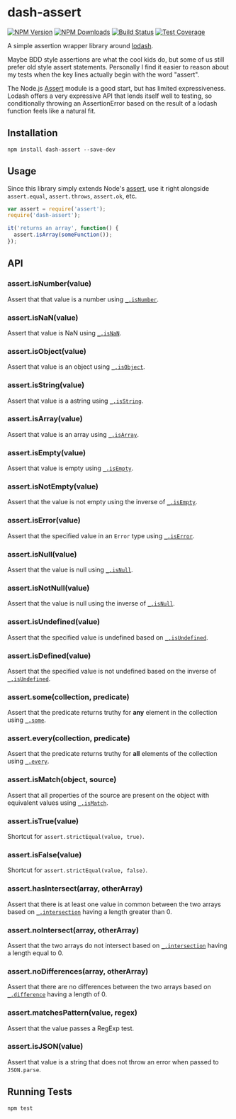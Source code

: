 # dash-assert

[![NPM Version][npm-image]][npm-url]
[![NPM Downloads][downloads-image]][downloads-url]
[![Build Status][travis-image]][travis-url]
[![Test Coverage][coveralls-image]][coveralls-url]

A simple assertion wrapper library around [lodash](https://lodash.com).

Maybe BDD style assertions are what the cool kids do, but some of us still prefer old style assert statements. Personally I find it easier to reason about my tests when the key lines actually begin with the word "assert".

The Node.js [Assert](https://nodejs.org/api/assert.html) module is a good start, but has limited expressiveness. Lodash offers a very expressive API that lends itself well to testing, so conditionally throwing an AssertionError based on the result of a lodash function feels like a natural fit.

## Installation
~~~
npm install dash-assert --save-dev
~~~

## Usage
Since this library simply extends Node's [assert](https://nodejs.org/api/assert.html), use it right alongside `assert.equal`, `assert.throws`, `assert.ok`, etc.

~~~js
var assert = require('assert');
require('dash-assert');

it('returns an array', function() {
  assert.isArray(someFunction());
});
~~~

## API

### assert.isNumber(value)
Assert that that value is a number using [`_.isNumber`](https://lodash.com/docs#isNumber).

### assert.isNaN(value)
Assert that value is NaN using [`_.isNaN`](https://lodash.com/docs#isNaN).

### assert.isObject(value)
Assert that value is an object using [`_.isObject`](https://lodash.com/docs#isObject).

### assert.isString(value)
Assert that value is a astring using [`_.isString`](https://lodash.com/docs#isString).

### assert.isArray(value)
Assert that value is an array using [`_.isArray`](https://lodash.com/docs#isArray).

### assert.isEmpty(value)
Assert that value is empty using [`_.isEmpty`](https://lodash.com/docs#isEmpty).

### assert.isNotEmpty(value)
Assert that the value is not empty using the inverse of [`_.isEmpty`](https://lodash.com/docs#isEmpty).

### assert.isError(value)
Assert that the specified value in an `Error` type using [`_.isError`](https://lodash.com/docs#isError).

### assert.isNull(value)
Assert that the value is null using [`_.isNull`](https://lodash.com/docs#isNull).

### assert.isNotNull(value)
Assert that the value is null using the inverse of [`_.isNull`](https://lodash.com/docs#isNull).

### assert.isUndefined(value)
Assert that the specified value is undefined based on [`_.isUndefined`](https://lodash.com/docs#isUndefined).

### assert.isDefined(value)
Assert that the specified value is not undefined based on the inverse of [`_.isUndefined`](https://lodash.com/docs#isUndefined).

### assert.some(collection, predicate)
Assert that the predicate returns truthy for __any__ element in the collection using [`_.some`](https://lodash.com/docs#some).

### assert.every(collection, predicate)
Assert that the predicate returns truthy for __all__ elements of the collection using [`_.every`](https://lodash.com/docs#every).

### assert.isMatch(object, source)
Assert that all properties of the source are present on the object with equivalent values using [`_.isMatch`](https://lodash.com/docs#isMatch).

### assert.isTrue(value)
Shortcut for `assert.strictEqual(value, true)`.

### assert.isFalse(value)
Shortcut for `assert.strictEqual(value, false)`.

### assert.hasIntersect(array, otherArray)
Assert that there is at least one value in common between the two arrays based on [`_.intersection`](https://lodash.com/docs#intersection) having a length greater than 0.

### assert.noIntersect(array, otherArray)
Assert that the two arrays do not intersect based on [`_.intersection`](https://lodash.com/docs#intersection) having a length equal to 0.

### assert.noDifferences(array, otherArray)
Assert that there are no differences between the two arrays based on [`_.difference`](https://lodash.com/docs#difference) having a length of 0.

### assert.matchesPattern(value, regex)
Assert that the value passes a RegExp test.

### assert.isJSON(value)
Assert that value is a string that does not throw an error when passed to `JSON.parse`.

## Running Tests
~~~
npm test
~~~

[npm-image]: https://img.shields.io/npm/v/dash-assert.svg?style=flat
[npm-url]: https://npmjs.org/package/dash-assert
[travis-image]: https://img.shields.io/travis/dvonlehman/dash-assert.svg?style=flat
[travis-url]: https://travis-ci.org/dvonlehman/dash-assert
[coveralls-image]: https://img.shields.io/coveralls/dvonlehman/dash-assert.svg?style=flat
[coveralls-url]: https://coveralls.io/r/dvonlehman/dash-assert?branch=master
[downloads-image]: https://img.shields.io/npm/dm/dash-assert.svg?style=flat
[downloads-url]: https://npmjs.org/package/dash-assert

